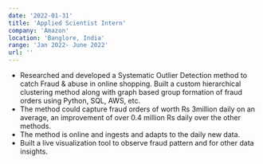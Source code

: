 ```yaml
---
date: '2022-01-31'
title: 'Applied Scientist Intern'
company: 'Amazon'
location: 'Banglore, India'
range: 'Jan 2022- June 2022'
url: ''
---
```


- Researched and developed a Systematic Outlier Detection method to catch Fraud & abuse in online shopping. Built a custom hierarchical clustering method along with graph based group formation of fraud orders using Python, SQL, AWS, etc.
- The method could capture fraud orders of worth Rs 3million daily on an average, an improvement of over 0.4 million Rs daily over the other methods.
- The method is online and ingests and adapts to the daily new data. 
- Built a live visualization tool to observe fraud pattern and for other data insights.
